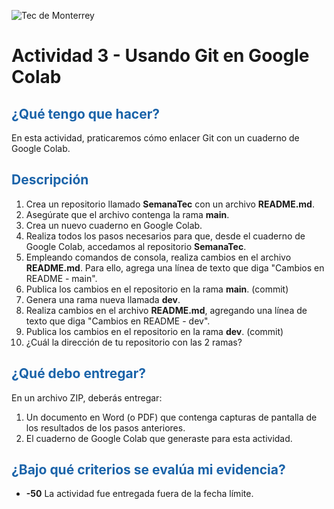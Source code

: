 ![Tec de Monterrey](images/logotecmty.png)
# Actividad 3 - Usando Git en Google Colab

## <span style="color: rgb(26, 99, 169);">¿Qué tengo que hacer?</span>
En esta actividad, praticaremos cómo enlacer Git con un cuaderno de Google Colab.

## <span style="color: rgb(26, 99, 169);">Descripción</span>
1. Crea un repositorio llamado **SemanaTec** con un archivo **README.md**.
3. Asegúrate que el archivo contenga la rama **main**.
4. Crea un nuevo cuaderno en Google Colab.
5. Realiza todos los pasos necesarios para que, desde el cuaderno de Google Colab, accedamos al repositorio **SemanaTec**.
4. Empleando comandos de consola, realiza cambios en el archivo **README.md**. Para ello, agrega una línea de texto que diga "Cambios en README - main".
5. Publica los cambios en el repositorio en la rama **main**. (commit)
6. Genera una rama nueva llamada **dev**.
7. Realiza cambios en el archivo **README.md**, agregando una línea de texto que diga "Cambios en README - dev".
5. Publica los cambios en el repositorio en la rama **dev**. (commit)
6. ¿Cuál la dirección de tu repositorio con las 2 ramas?

## <span style="color: rgb(26, 99, 169);">¿Qué debo entregar?</span>
En un archivo ZIP, deberás entregar:
1. Un documento en Word (o PDF) que contenga capturas de pantalla de los resultados de los pasos anteriores.
2. El cuaderno de Google Colab que generaste para esta actividad.

## <span style="color: rgb(26, 99, 169);">¿Bajo qué criterios se evalúa mi evidencia?</span>
- **-50** La actividad fue entregada fuera de la fecha límite.
